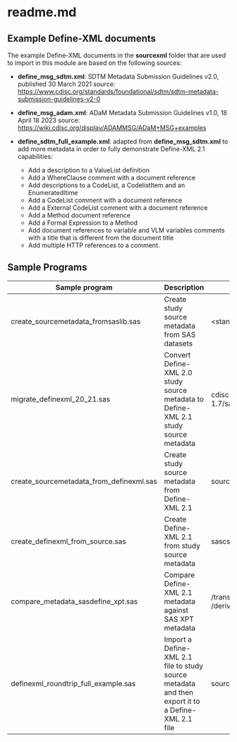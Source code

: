 # readme.md

## Example Define-XML documents

The example Define-XML documents in the **sourcexml** folder that are used to import in this module are based on the following sources:

- **define_msg_sdtm.xml**: SDTM Metadata Submission Guidelines v2.0, published 30 March 2021
  source: <https://www.cdisc.org/standards/foundational/sdtm/sdtm-metadata-submission-guidelines-v2-0>

- **define_msg_adam.xml**: ADaM Metadata Submission Guidelines v1.0, 18 April 18 2023
  source: <https://wiki.cdisc.org/display/ADAMMSG/ADaM+MSG+examples>

- **define_sdtm_full_example.xml**: adapted from **define_msg_sdtm.xml** to add more metadata in order to fully demonstrate Define-XML 2.1 capabilities:
  - Add a description to a ValueList definition
  - Add a WhereClause comment with a document reference
  - Add descriptions to a CodeList, a CodelistItem and an EnumeratedItime
  - Add a CodeList comment with a document reference
  - Add a External CodeList comment with a document reference
  - Add a Method document reference
  - Add a Formal Expression to a Method
  - Add document references to variable and VLM variables comments with a title that is different from the document title
  - Add multiple HTTP references to a comment.

## Sample Programs

| Sample program | Description | Input | Intermediate | output |
| ----------- | ----------- |----------- |----------- |----------- |
| create_sourcemetadata_fromsaslib.sas | Create study source metadata from SAS datasets|\<standard\>-1.7/sascstdemodata/data| work library |derivedstudymetadata_saslib/\<standard\>|
| migrate_definexml_20_21.sas | Convert Define-XML 2.0 study source metadata to Define-XML 2.1 study source metadata |cdisc-definexml-2.0.0-1.7/sascstdemodata/\<standard\>/metadata| work library |derivedstudymetadata_define-2.0/\<standard\> |
| create_sourcemetadata_from_definexml.sas | Create study source metadata from Define-XML 2.1|sourcexml/define_msg_\<standard\>.xml | deriveddata/\<standard\>|derivedstudymetadata_define/\<standard\>|derivedstudymetadata_define/\<standard\>|
| create_definexml_from_source.sas | Create Define-XML 2.1 from study source metadata |sascstdemodata/\<standard\>/metadata| data/\<standard\>|targetxml/define_msg_\<standard\>.* |
| compare_metadata_sasdefine_xpt.sas | Compare Define-XML 2.1 metadata against SAS XPT metadata| /transport/\<standard\> and /deriveddata/\<standard\> | |results/compare_metadata_results.sas7bdat
| definexml_roundtrip_full_example.sas | Import a Define-XML 2.1 file to study source metadata and then export it to a Define-XML 2.1 file|sourcexml/define_sdtm_full_example.* | sascstdemodata/roundtrip_full_example/metadata | targetxml/define_sdtm_full_example.*
